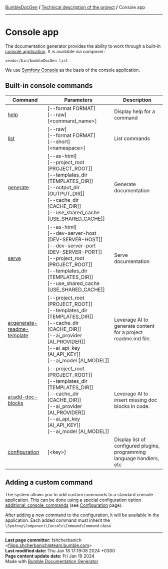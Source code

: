 [BumbleDocGen](../README.md) **/**
[Technical description of the project](readme.md) **/**
Console app

---


# Console app

The documentation generator provides the ability to work through a built-in [console application](classes/App.md).
It is available via composer:
```console
vendor/bin/bumbleDocGen list
```

We use [Symfony Console](https://github.com/symfony/console) as the basis of the console application.

## Built-in console commands

| Command | Parameters | Description |
|-|-|-|
| [help](https://github.com/symfony/console/blob/master/Command/HelpCommand.php) | [--format FORMAT]<br>[--raw]<br>[&lt;command_name&gt;] | Display help for a command |
| [list](https://github.com/symfony/console/blob/master/Command/ListCommand.php) | [--raw]<br>[--format FORMAT]<br>[--short]<br>[&lt;namespace&gt;] | List commands |
| [generate](classes/GenerateCommand.md) | [--as-html]<br>[--project_root [PROJECT_ROOT]]<br>[--templates_dir [TEMPLATES_DIR]]<br>[--output_dir [OUTPUT_DIR]]<br>[--cache_dir [CACHE_DIR]]<br>[--use_shared_cache [USE_SHARED_CACHE]] | Generate documentation |
| [serve](classes/ServeCommand.md) | [--as-html]<br>[--dev-server-host [DEV-SERVER-HOST]]<br>[--dev-server-port [DEV-SERVER-PORT]]<br>[--project_root [PROJECT_ROOT]]<br>[--templates_dir [TEMPLATES_DIR]]<br>[--use_shared_cache [USE_SHARED_CACHE]] | Serve documentation |
| [ai:generate-readme-template](classes/GenerateReadMeTemplateCommand.md) | [--project_root [PROJECT_ROOT]]<br>[--templates_dir [TEMPLATES_DIR]]<br>[--cache_dir [CACHE_DIR]]<br>[--ai_provider [AI_PROVIDER]]<br>[--ai_api_key [AI_API_KEY]]<br>[--ai_model [AI_MODEL]] | Leverage AI to generate content for a project readme.md file. |
| [ai:add-doc-blocks](classes/AddDocBlocksCommand.md) | [--project_root [PROJECT_ROOT]]<br>[--templates_dir [TEMPLATES_DIR]]<br>[--cache_dir [CACHE_DIR]]<br>[--ai_provider [AI_PROVIDER]]<br>[--ai_api_key [AI_API_KEY]]<br>[--ai_model [AI_MODEL]] | Leverage AI to insert missing doc blocks in code. |
| [configuration](classes/ConfigurationCommand.md) | [&lt;key&gt;] | Display list of configured plugins, programming language handlers, etc |

## Adding a custom command

The system allows you to add custom commands to a standard console application.
This can be done using a special configuration option [additional_console_commands](classes/Configuration.md#mgetadditionalconsolecommands) (see [Configuration](/docs/tech/01_configuration.md) page).

After adding a new command to the configuration, it will be available in the application. Each added command must inherit the `\Symfony\Component\Console\Command\Command` class

---

**Last page committer:** fshcherbanich &lt;filipp.shcherbanich@team.bumble.com&gt;<br>**Last modified date:**   Thu Jan 18 17:19:08 2024 +0300<br>**Page content update date:** Fri Jan 19 2024<br>Made with [Bumble Documentation Generator](https://github.com/bumble-tech/bumble-doc-gen/blob/master/docs/README.md)